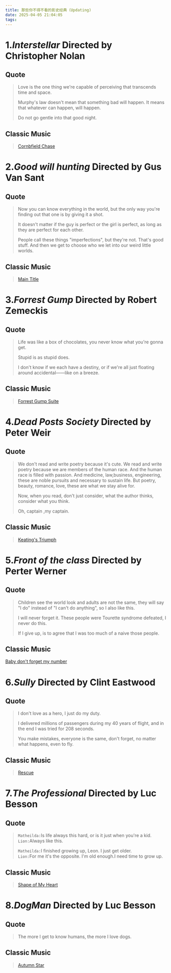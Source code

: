 ```yaml
---
title: 那些你不得不看的影史经典（Updating)
date: 2025-04-05 21:04:05
tags:
---
```

# 1.***Interstellar***  Directed by **Christopher** **Nolan**
## Quote  
>Love is the one thing we're capable of perceiving that transcends time and space.
>
>Murphy's law doesn't mean that something bad will happen. It means that whatever can happen, will happen.
>
>Do not go gentle into that good night.  
## Classic Music
>[Cornbfield Chase](https://music.apple.com/cn/album/cornfield-chase/1533983552?i=1533984393)  

# 2.***Good will hunting***  Directed by **Gus Van Sant**
## Quote
>Now you can know everything in the world, but the only way you're finding out that one is by giving it a shot.
>
>It doesn't matter if the guy is perfect or the girl is perfect, as long as they are perfect for each other.
>
>People call these things "imperfections", but they're not. That's good stuff. And then we get to choose who we let into our weird little worlds.  
## Classic Music  
>[Main Title](https://music.apple.com/cn/album/main-title/1443513971?i=1443513977)  

# 3.***Forrest Gump***  Directed by **Robert Zemeckis**
## Quote
>Life was like a box of chocolates, you never know what you're gonna get.
>
>Stupid is as stupid does.
>
>I don't know if we each have a destiny, or if we're all just floating around accidental——like on a breeze.  
## Classic Music
>[Forrest Gump Suite](https://music.apple.com/cn/album/forrest-gump-suite/418556875?i=418557001)  

# 4.***Dead Posts Society***  Directed by **Peter Weir**  
## Quote  
>We don't read and write poetry because it's cute. We read and write poetry because we are members of the human race. And the human race is filled with passion. And medicine, law,business, engineering, these are noble pursuits and necessary to sustain life. But poetry, beauty, romance, love, these are what we stay alive for.
>
>Now, when you read, don't just consider, what the author thinks, consider what you think.
>
>Oh, captain ,my captain.  
## Classic Music  
>[Keating's Triumph](https://music.apple.com/cn/album/keatings-triumph-from-dead-poets-society/1666249478?i=1666249756)  

# 5.***Front of the class***  Directed by Perter Werner
## Quote  
>Children see the world look and adults are not the same, they will say "I do" instead of "I can't do anything", so I also like this.
>
>I will never forget it. These people were Tourette syndrome defeated, I never do this.
>
>If I give up, is to agree that I was too much of a naive those people.
## Classic Music
[Baby don't forget my number](https://music.apple.com/cn/album/baby-dont-forget-my-number/402419193?i=402419219)  

# 6.***Sully***  Directed by **Clint Eastwood**  
## Quote  
>I don't love as a hero, I just do my duty.
>
>I delivered millions of passengers during my 40 years of flight, and in the end I was tried for 208 seconds.
>
>You make mistakes, everyone is the same, don't forget, no matter what happens, even to fly.
## Classic Music
>[Rescue](https://music.apple.com/cn/album/rescue/1440668623?i=1440669552)  

# 7.***The Professional***  Directed by **Luc Besson**  
## Quote  
>`Matheilda:`Is life always this hard, or is it just when you're a kid.  
>`Lion:`Always like this.  
>  
>`Matheilda:`I finished growing up, Leon. I just get older.  
>`Lion:`For me it's the opposite. I'm old enough.I need time to grow up.  
## Classic Music  
>[Shape of My Heart](https://music.apple.com/cn/album/shape-of-my-heart/1440843461?i=1440844574)  

# 8.***DogMan***  Directed by **Luc Besson**  
## Quote
>The more I get to know humans, the more I love dogs.
## Classic Music
>[Autumn Star](https://music.apple.com/cn/album/autumn-star/1710394852?i=1710398756)  

